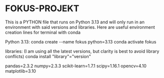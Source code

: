 # FOKUS-PROJEKT

This is a PYTHON file that runs on Python 3.13 and will only run in an environment with said versions and libraries. 
Here are useful environment creation lines for terminal with conda

Python 3.13:
conda create --name fokus python=3.13
conda activate fokus

libraries: (I am using all the latest versions, but clarity is best to avoid library conflicts)
conda install "library"="version"

pandas=2.3.2
numpy=2.3.3
scikit-learn=1.7.1
scipy=1.16.1
opencv=4.10
matplotlib=3.10

